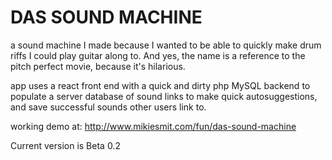# DAS SOUND MACHINE

a sound machine I made because I wanted to be able to quickly make drum riffs I could play guitar along to. And yes, the name is a reference to the pitch perfect movie, because it's hilarious.

app uses a react front end with a quick and dirty php MySQL backend to populate a server database of sound links to make quick autosuggestions, and save successful sounds other users link to.

working demo at:
http://www.mikiesmit.com/fun/das-sound-machine

Current version is Beta 0.2
